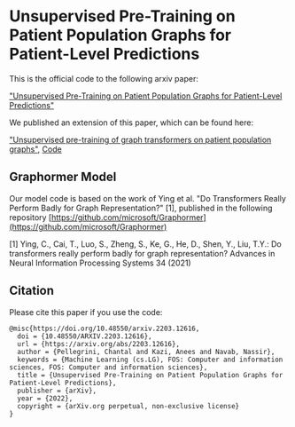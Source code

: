 # Unsupervised Pre-Training on Patient Population Graphs for Patient-Level Predictions

This is the official code to the following arxiv paper:

["Unsupervised Pre-Training on Patient Population Graphs for Patient-Level Predictions"](https://arxiv.org/abs/2203.12616)

We published an extension of this paper, which can be found here:

["Unsupervised pre-training of graph transformers on patient population graphs"](https://arxiv.org/abs/2207.10603), [Code](https://github.com/ChantalMP/Unsupervised_pre-training_of_graph_transformers_on_patient_population_graphs)

## Graphormer Model

Our model code is based on the work of Ying et al. "Do Transformers Really Perform Badly for Graph Representation?" [1], published in the following repository [https://github.com/microsoft/Graphormer](https://github.com/microsoft/Graphormer)

[1] Ying, C., Cai, T., Luo, S., Zheng, S., Ke, G., He, D., Shen, Y., Liu, T.Y.: Do transformers really perform badly for graph representation? Advances in Neural Information Processing Systems 34 (2021)

## Citation
Please cite this paper if you use the code:

```
@misc{https://doi.org/10.48550/arxiv.2203.12616,
  doi = {10.48550/ARXIV.2203.12616},
  url = {https://arxiv.org/abs/2203.12616},
  author = {Pellegrini, Chantal and Kazi, Anees and Navab, Nassir},
  keywords = {Machine Learning (cs.LG), FOS: Computer and information sciences, FOS: Computer and information sciences},
  title = {Unsupervised Pre-Training on Patient Population Graphs for Patient-Level Predictions},
  publisher = {arXiv},
  year = {2022},
  copyright = {arXiv.org perpetual, non-exclusive license}
}
```
